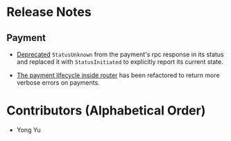 # Release Notes

## Payment

* [Deprecated](https://github.com/lightningnetwork/lnd/pull/7175)
  `StatusUnknown` from the payment's rpc response in its status and replaced it
  with `StatusInitiated` to explicitly report its current state.

* [The payment lifecycle inside
  router](https://github.com/lightningnetwork/lnd/pull/7391) has been
  refactored to return more verbose errors on payments.


# Contributors (Alphabetical Order)

* Yong Yu
